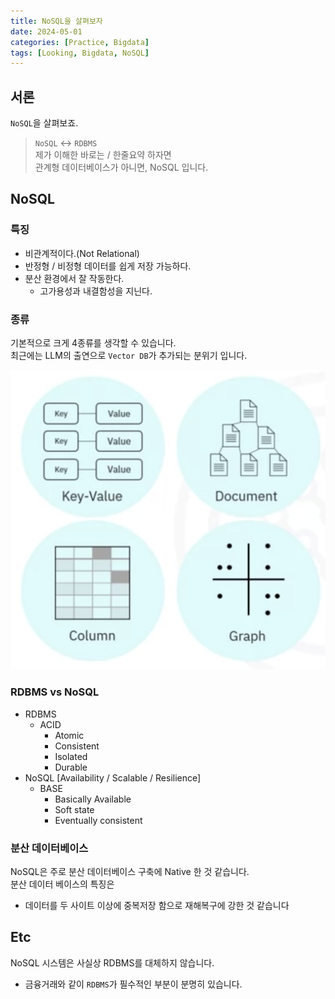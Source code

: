 ```yaml
---
title: NoSQL을 살펴보자
date: 2024-05-01
categories: [Practice, Bigdata]
tags: [Looking, Bigdata, NoSQL]
---
```


## 서론

`NoSQL`을 살펴보죠.

> `NoSQL` <-> `RDBMS`  
> 제가 이해한 바로는 / 한줄요약 하자면  
> 관계형 데이터베이스가 아니면, NoSQL 입니다.

## NoSQL

### 특징

- 비관계적이다.(Not Relational)
- 반정형 / 비정형 데이터를 쉽게 저장 가능하다.
- 분산 환경에서 잘 작동한다.
  - 고가용성과 내결함성을 지닌다.

### 종류

기본적으로 크게 4종류를 생각할 수 있습니다.  
최근에는 LLM의 출연으로 `Vector DB`가 추가되는 분위기 입니다.

![image](/assets/img/_posts/practice/nosql/nosql_types.png)

### RDBMS vs NoSQL

- RDBMS
  - ACID
    - Atomic
    - Consistent
    - Isolated
    - Durable
- NoSQL [Availability / Scalable / Resilience]
  - BASE
    - Basically Available
    - Soft state
    - Eventually consistent

### 분산 데이터베이스

NoSQL은 주로 분산 데이터베이스 구축에 Native 한 것 같습니다.  
분산 데이터 베이스의 특징은

- 데이터를 두 사이트 이상에 중복저장 함으로 재해복구에 강한 것 같습니다

## Etc

NoSQL 시스템은 사실상 RDBMS를 대체하지 않습니다.

- 금융거래와 같이 `RDBMS`가 필수적인 부분이 분명히 있습니다.
